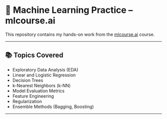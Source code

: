 # 🧠 Machine Learning Practice – mlcourse.ai

This repository contains my hands-on work from the [mlcourse.ai](https://mlcourse.ai/) course.

---

## 📚 Topics Covered

- Exploratory Data Analysis (EDA)
- Linear and Logistic Regression
- Decision Trees
- k-Nearest Neighbors (k-NN)
- Model Evaluation Metrics
- Feature Engineering
- Regularization
- Ensemble Methods (Bagging, Boosting)

---
